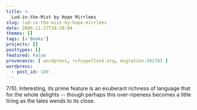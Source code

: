 ```yaml
---
title: >-
  Lud-in-the-Mist by Hope Mirrlees
slug: lud-in-the-mist-by-hope-mirrlees
date: 2006-11-27T18:29:04
themes: []
tags: [u'Books']
projects: []
posttypes: []
featured: False
provenance: [ wordpress, rufuspollock.org, migration-201703 ]
wordpress:
  - post_id: 149
---
```


7/10. Interesting, its prime feature is an exuberant richness of language that for the whole delights -- though perhaps this over-ripeness becomes a little tiring as the tales wends to its close.


